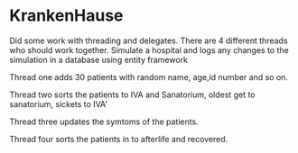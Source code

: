 # KrankenHause
Did some work with threading and delegates. There are 4 different threads who should work together. Simulate a hospital and logs any changes to the simulation in a database using entity framework

Thread one adds 30 patients with random name, age,id number and so on.

Thread two sorts the patients to IVA and Sanatorium, oldest get to sanatorium, sickets to IVA'

Thread three updates the symtoms of the patients.

Thread four sorts the patients in to afterlife and recovered.

